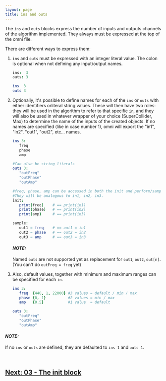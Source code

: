 ```yaml
---
layout: page
title: ins and outs
---
```


The `ins` and `outs` blocks express the number of inputs and outputs channels of the algorithm implemented. They always must be expressed at the top of the omni file.

There are different ways to express them:

1. `ins` and `outs` must be expressed with an integer literal value. The colon is optional when not defining any input/output names.

   ```nim
   ins:  3
   outs: 3
   ```

   ```nim
   ins  3
   outs 3
   ```

2. Optionally, it's possible to define names for each of the `ins` or `outs` with either identifiers orliteral string values. These will then have two roles: they will be used in the algorithm to refer to that specific `in`, and they will also be used in whatever wrapper of your choice (SuperCollider, Max) to determine the name of the inputs of the created objects. If no names are specified (like in case number 1), omni will export the "in1", "in2", "out1", "out2", etc... names.

   ```nim
   ins 3:
      freq
      phase
      amp
   
   #Can also be string literals
   outs 3:
      "outFreq"
      "outPhase"
      "outAmp"

   #freq, phase, amp can be accessed in both the init and perform/sample blocks.
   #They will be analogous to in1, in2, in3.
   init:
      print(freq)    # == print(in1)
      print(phase)   # == print(in2)
      print(amp)     # == print(in3)

   sample:
      out1 = freq    # == out1 = in1
      out2 = phase   # == out2 = in2
      out3 = amp     # == out3 = in3
   ```

   #### **_NOTE:_**
   Named `outs` are not supported yet as replacement for `out1`, `out2`, `out[n]`. (You can't do `outFreq = freq` yet)


3. Also, default values, together with minimum and maximum ranges can be specified for each `in`.

   ```nim
   ins 3:
      freq  {440, 1, 22000} #3 values = default / min / max
      phase {0, 1}          #2 values = min / max
      amp   {0.5}           #1 value  = default
   
   outs 3:
      "outFreq"
      "outPhase"
      "outAmp"
   ```

#### **_NOTE:_**
If no `ins` or `outs` are defined, they are defaulted to `ins 1` and `outs 1`.

<br>

## [Next: 03 - The init block](03_init.md)